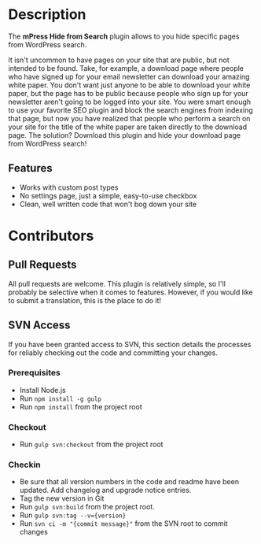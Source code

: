 # Description
The **mPress Hide from Search** plugin allows to you hide specific pages from WordPress search.

It isn't uncommon to have pages on your site that are public, but not intended to be found. Take, for example, a download page where people who have signed up for your email newsletter can download your amazing white paper.  You don't want just anyone to be able to download your white paper, but the page has to be public because people who sign up for your newsletter aren't going to be logged into your site.  You were smart enough to use your favorite SEO plugin and block the search engines from indexing that page, but now you have realized that people who perform a search on your site for the title of the white paper are taken directly to the download page.  The solution?  Download this plugin and hide your download page from WordPress search!

## Features
- Works with custom post types
- No settings page, just a simple, easy-to-use checkbox
- Clean, well written code that won't bog down your site

# Contributors

## Pull Requests
All pull requests are welcome.  This plugin is relatively simple, so I'll probably be selective when it comes to features.  However, if you would like to submit a translation, this is the place to do it!

## SVN Access
If you have been granted access to SVN, this section details the processes for reliably checking out the code and committing your changes.

### Prerequisites
- Install Node.js
- Run `npm install -g gulp`
- Run `npm install` from the project root

### Checkout
- Run `gulp svn:checkout` from the project root

### Checkin
- Be sure that all version numbers in the code and readme have been updated.  Add changelog and upgrade notice entries.
- Tag the new version in Git
- Run `gulp svn:build` from the project root.
- Run `gulp svn:tag --v={version}`
- Run `svn ci -m "{commit message}"` from the SVN root to commit changes